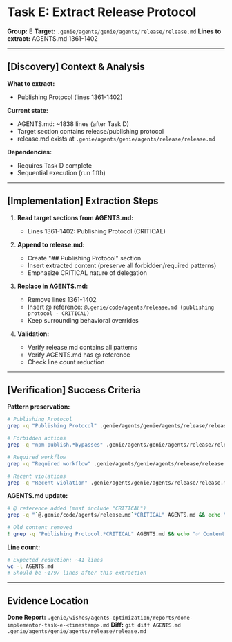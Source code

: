 # Task E: Extract Release Protocol
**Group:** E
**Target:** `.genie/agents/genie/agents/release/release.md`
**Lines to extract:** AGENTS.md 1361-1402

---

## [Discovery] Context & Analysis

**What to extract:**
- Publishing Protocol (lines 1361-1402)

**Current state:**
- AGENTS.md: ~1838 lines (after Task D)
- Target section contains release/publishing protocol
- release.md exists at `.genie/agents/genie/agents/release/release.md`

**Dependencies:**
- Requires Task D complete
- Sequential execution (run fifth)

---

## [Implementation] Extraction Steps

1. **Read target sections from AGENTS.md:**
   - Lines 1361-1402: Publishing Protocol (CRITICAL)

2. **Append to release.md:**
   - Create "## Publishing Protocol" section
   - Insert extracted content (preserve all forbidden/required patterns)
   - Emphasize CRITICAL nature of delegation

3. **Replace in AGENTS.md:**
   - Remove lines 1361-1402
   - Insert @ reference: `@.genie/code/agents/release.md (publishing protocol - CRITICAL)`
   - Keep surrounding behavioral overrides

4. **Validation:**
   - Verify release.md contains all patterns
   - Verify AGENTS.md has @ reference
   - Check line count reduction

---

## [Verification] Success Criteria

**Pattern preservation:**
```bash
# Publishing Protocol
grep -q "Publishing Protocol" .genie/agents/genie/agents/release/release.md && echo "✅ Publishing protocol preserved"

# Forbidden actions
grep -q "npm publish.*bypasses" .genie/agents/genie/agents/release/release.md && echo "✅ Forbidden actions preserved"

# Required workflow
grep -q "Required workflow" .genie/agents/genie/agents/release/release.md && echo "✅ Required workflow preserved"

# Recent violations
grep -q "Recent violation" .genie/agents/genie/agents/release/release.md && echo "✅ Evidence preserved"
```

**AGENTS.md update:**
```bash
# @ reference added (must include "CRITICAL")
grep -q "`@.genie/code/agents/release.md`*CRITICAL" AGENTS.md && echo "✅ Reference added"

# Old content removed
! grep -q "Publishing Protocol.*CRITICAL" AGENTS.md && echo "✅ Content removed"
```

**Line count:**
```bash
# Expected reduction: ~41 lines
wc -l AGENTS.md
# Should be ~1797 lines after this extraction
```

---

## Evidence Location

**Done Report:** `.genie/wishes/agents-optimization/reports/done-implementor-task-e-<timestamp>.md`
**Diff:** `git diff AGENTS.md .genie/agents/genie/agents/release/release.md`
